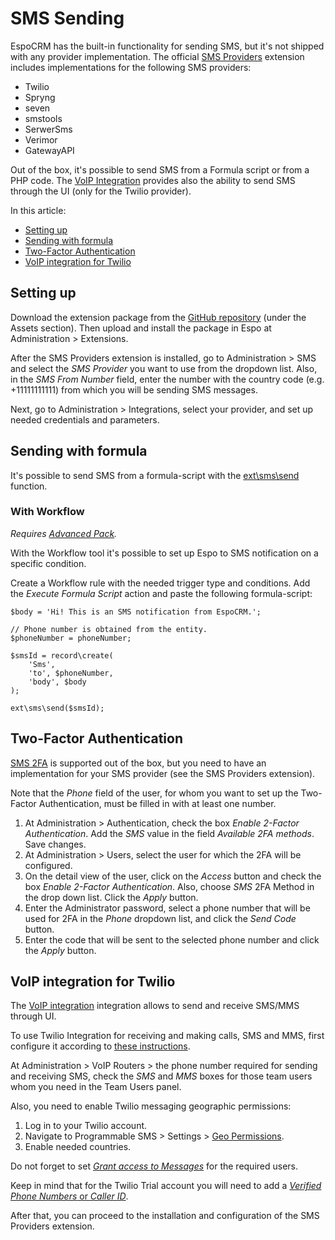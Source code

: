 # SMS Sending

EspoCRM has the built-in functionality for sending SMS, but it's not shipped with any provider implementation. The official [SMS Providers](https://github.com/espocrm/ext-sms-providers/) extension includes implementations for the following SMS providers:

* Twilio
* Spryng
* seven
* smstools
* SerwerSms
* Verimor
* GatewayAPI

Out of the box, it's possible to send SMS from a Formula script or from a PHP code. The [VoIP Integration](https://www.espocrm.com/extensions/voip-integration/) provides also the ability to send SMS through the UI (only for the Twilio provider).

In this article:

* [Setting up](#setting-up)
* [Sending with formula](#sending-with-formula)
* [Two-Factor Authentication](#two-factor-authentication)
* [VoIP integration for Twilio](#voip-integration-for-twilio)

## Setting up

Download the extension package from the [GitHub repository](https://github.com/espocrm/ext-sms-providers/releases) (under the Assets section). Then upload and install the package in Espo at Administration > Extensions.

After the SMS Providers extension is installed, go to Administration > SMS and select the *SMS Provider* you want to use from the dropdown list. Also, in the *SMS From Number* field, enter the number with the country code (e.g. +11111111111) from which you will be sending SMS messages.

Next, go to Administration > Integrations, select your provider, and set up needed credentials and parameters.

## Sending with formula

It's possible to send SMS from a formula-script with the [ext\sms\send](formula.md#extsmssend) function.

### With Workflow

*Requires [Advanced Pack](https://www.espocrm.com/extensions/advanced-pack/).*

With the Workflow tool it's possible to set up Espo to SMS notification on a specific condition.

Create a Workflow rule with the needed trigger type and conditions. Add the *Execute Formula Script* action and paste the following formula-script:

```
$body = 'Hi! This is an SMS notification from EspoCRM.';

// Phone number is obtained from the entity.
$phoneNumber = phoneNumber;

$smsId = record\create(
    'Sms',
    'to', $phoneNumber,
    'body', $body
);

ext\sms\send($smsId);
```

## Two-Factor Authentication

[SMS 2FA](2fa.md#authentication-via-sms) is supported out of the box, but you need to have an implementation for your SMS provider (see the SMS Providers extension).

Note that the *Phone* field of the user, for whom you want to set up the Two-Factor Authentication, must be filled in with at least one number.

1. At Administration > Authentication, check the box *Enable 2-Factor Authentication*. Add the *SMS* value in the field *Available 2FA methods*. Save changes. 
2. At Administration > Users, select the user for which the 2FA will be configured.
3. On the detail view of the user, click on the *Access* button and check the box *Enable 2-Factor Authentication*. Also, choose *SMS* 2FA Method in the drop down list. Click the *Apply* button.
4. Enter the Administrator password, select a phone number that will be used for 2FA in the *Phone* dropdown list, and click the *Send Code* button.
5. Enter the code that will be sent to the selected phone number and click the *Apply* button.

## VoIP integration for Twilio

The [VoIP integration](https://www.espocrm.com/extensions/voip-integration/) integration allows to send and receive SMS/MMS through UI.

To use Twilio Integration for receiving and making calls, SMS and MMS, first configure it according to [these instructions](https://docs.espocrm.com/extensions/voip-integration/twilio-integration-setup/). 

At Administration > VoIP Routers > the phone number required for sending and receiving SMS, check the *SMS* and *MMS* boxes for those team users whom you need in the Team Users panel.

Also, you need to enable Twilio messaging geographic permissions: 

1. Log in to your Twilio account. 
2. Navigate to Programmable SMS > Settings > [Geo Permissions](https://www.twilio.com/console/sms/settings/geo-permissions). 
3. Enable needed countries.

Do not forget to set *[Grant access to Messages](https://docs.espocrm.com/extensions/voip-integration/customization/#grant-access-to-messages)* for the required users.

Keep in mind that for the Twilio Trial account you will need to add a [*Verified Phone Numbers* or *Caller ID*](https://support.twilio.com/hc/en-us/articles/223180048-Adding-a-Verified-Phone-Number-or-Caller-ID-with-Twilio).

After that, you can proceed to the installation and configuration of the SMS Providers extension.
